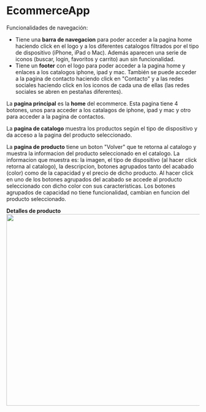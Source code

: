 # EcommerceApp

Funcionalidades de navegación:
* Tiene una <strong>barra de navegacion</strong> para poder acceder a la pagina home haciendo click en el logo y a los diferentes catalogos filtrados por el tipo de dispositivo (iPhone, iPad o Mac). Además aparecen una serie de iconos (buscar, login, favoritos y carrito) aun sin funcionalidad.
* Tiene un <strong>footer</strong> con el logo para poder acceder a la pagina home y enlaces a los catalogos iphone, ipad y mac. También se puede acceder a la pagina de contacto haciendo click en "Contacto" y a las redes sociales haciendo click en los iconos de cada una de ellas (las redes sociales se abren en pestañas diferentes).

La <strong>pagina principal</strong> es la <strong>home</strong> del ecommerce. Esta pagina tiene 4 botones, unos para acceder a los catalagos de iphone, ipad y mac y otro para acceder a la pagina de contactos.

La <strong>pagina de catalogo</strong> muestra los productos según el tipo de dispositivo y da acceso a la pagina del producto seleccionado.

La <strong>pagina de producto</strong> tiene un boton "Volver" que te retorna al catalogo y muestra la informacion del producto seleccionado en el catalogo. 
La informacion que muestra es: la imagen, el tipo de dispositivo (al hacer click retorna al catalogo), la descripcion, botones agrupados tanto del acabado (color) como de la capacidad y el precio de dicho producto.
Al hacer click en uno de los botones agrupados del acabado se accede al producto seleccionado con dicho color con sus caracteristicas. Los botones agrupados de capacidad no tiene funcionalidad, cambian en funcion del producto seleccionado.


<strong>Detalles de producto</strong>
<img src="https://github.com/Soniatt93/DlloInterfaces/blob/master/Django003_EcommerceApp/Pantallas/MacDetalles.gif" width="1000" height="500" />
